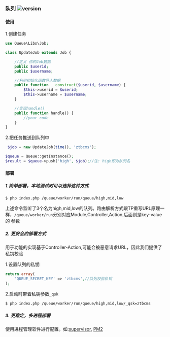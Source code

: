 ### 队列 ![version](https://img.shields.io/github/release/ztbcms/ztbcms-Queue.svg?maxAge=36000)

#### 使用

1.创建任务

```php
use Queue\Libs\Job;

class UpdateJob extends Job {

    //定义 你的Job数据
    public $userid;
    public $username;

    //利用初始化函数导入数据
    public function __construct($userid, $username) {
        $this->userid = $userid;
        $this->username = $username;
    }

    //实现handle()
    public function handle() {
        //your code
    }
}
```

2.把任务推送到队列中

```php
 $job = new UpdateJob(time(), 'ztbcms');

$queue = Queue::getInstance();
$result = $queue->push('high', $job);//注: high即为队列名
```

#### 部署

##### 1.简单部署，本地测试时可以选择这种方式

```shell
$ php index.php /queue/worker/run/queue/high,mid,low
```

上述命令监听了3个名为high,mid,low的队列。路由解析方式跟TP重写URL原理一样，`/queue/worker/run`分别对应Module,Controller,Action,后面则是key-value的
参数

##### 2. 更安全的部署方式

用于功能的实现基于Controller-Action,可能会被恶意请求URL，因此我们提供了私钥校验

1.设置队列的私钥

```php
return array(
    'QUEUE_SECRET_KEY' => 'ztbcms',//队列校验私钥
);
```

2.启动时带着私钥参数`_qsk`

```shell
$ php index.php /queue/worker/run/queue/high,mid,low/_qsk=ztbcms
```

##### 3. 更稳定，多进程部署

使用进程管理软件进行配置。如:[supervisor](http://supervisord.org/), [PM2](http://pm2.io/)


